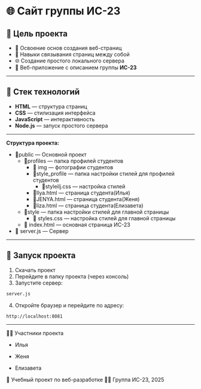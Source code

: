 # 🌐 Сайт группы ИС-23

## 🎯 Цель проекта

- 🧱 Освоение основ создания веб-страниц
- 🔗 Навыки связывания страниц между собой
- 🌐 Создание простого локального сервера
- 👥 Веб-приложение с описанием группы **ИС-23**

---

## 🧰 Стек технологий

- **HTML** — структура страниц
- **CSS** — стилизация интерфейса
- **JavaScript** — интерактивность
- **Node.js** — запуск простого сервера

---
**Структура проекта:**  
- 📁public — Основной проект
  - 📁profiles — папка профилей студентов
    - 📁 img — фотографии студентов
    - 📁style_profile — папка настройки стилей для профилей студентов
      - 📄styleilj.css — настройка стилей 
    - 📄Ilya.html — страница студента(Илья)
    - 📄JENYA.html — страница студента(Женя)
    - 📄liza.html — страница студента(Елизавета)
  - 📁style — папка настройки стилей для главной страницы
    - 📄 styles.css — настройка стилей для главной страницы
  - 📄 index.html — основная страница ИС-23
- 📄 server.js — Сервер
---

## 🚀 Запуск проекта

1. Скачать проект
2. Перейдите в папку проекта (через консоль)
3. Запустите сервер:

```bash
server.js
```
4. Откройте браузер и перейдите по адресу:
```bash
http://localhost:8081
```
---
👨‍🎓 Участники проекта
- Илья
  
- Женя

- Елизавета

📘 Учебный проект по веб-разработке
👨‍🏫 Группа ИС-23, 2025

